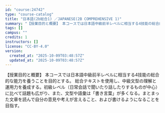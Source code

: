 ```yaml
---
id: "course:24742"
type: "course-catalog"
title: "日本語(2b総合1) ／JAPANESE(2B COMPREHENSIVE 1)"
summary: "【授業目的と概要】 本コースでは日本語中級前半レベルに相当する4技能の総合的な能力を養うことを目的とする。 総合テキストを使用し、中級文型の理解と運用力を養成する。初級レベル（日常会話で聞いたり話したりするものが中心）に比べて話題も広がり、…"
tags: []
campus: ""
credits: 1
instructors: []
license: "CC-BY-4.0"
version:
  created_at: "2025-10-09T03:48:57Z"
  updated_at: "2025-10-09T03:48:57Z"
---
```

【授業目的と概要】 本コースでは日本語中級前半レベルに相当する4技能の総合的な能力を養うことを目的とする。 総合テキストを使用し、中級文型の理解と運用力を養成する。初級レベル（日常会話で聞いたり話したりするものが中心）に比べて話題も広がり、また、文型や語彙は「書き言葉」が多くなる。まとまった文章を読んで自分の意見や考えが言えること、および書けるようになることを目指す。
